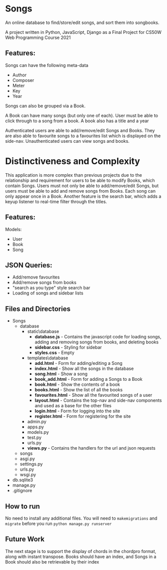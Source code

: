 # Songs
An online database to find/store/edit songs, and sort them into songbooks.

A project written in Python, JavaScript, Django as a Final Project for CS50W Web Programming Course 2021

## Features:
Songs can have the following meta-data
- Author
- Composer
- Meter
- Key
- Year

Songs can also be grouped via a Book. 

A Book can have many songs (but only one of each). User must be able to click through to a song from a book. A book also has a title and a year

Authenticated users are able to add/remove/edit Songs and Books. They are also able to favourite songs to a favourites list which is displayed on the side-nav. Unauthenticated users can view songs and books.

# Distinctiveness and Complexity
This application is more complex than previous projects due to the relationship and requirement for users to be able to modify Books, which contain Songs. Users must not only be able to add/remove/edit Songs, but users must be able to add and remove songs from Books. Each song can only appear once in a Book.
Another feature is the search bar, which adds a keyup listener to real-time filter through the titles.

## Features:
Models:
* User
* Book
* Song

## JSON Queries:
* Add/remove favourites
* Add/remove songs from books
* "search as you type" style search bar
* Loading of songs and sidebar lists


## Files and Directories
* Songs
  * database
    * static\database
      * **database.js** - Contains the javascript code for loading songs, adding and removing songs from books, and deleting books
      * **sidebar.css** - Styling for sidebar 
      * **styles.css** - Empty
    * templates\database 
      * **add.html** - Form for adding/editing a Song
      * **index.html** - Show all the songs in the database
      * **song.html** - Show a song
      * **book_add.html** - Form for adding a Songs to a Book
      * **book.html** - Show the contents of a book
      * **books.html** - Show the list of all the books
      * **favourites.html** - Show all the favourited songs of a user
      * **layout.html** - Contains the top-nav and side-nav components and used as a base for the other files
      * **login.html** - Form for logging into the site
      * **register.html** - Form for registering for the site
    * admin.py
    * apps.py
    * models.py
    * test.py
    * urls.py
    * **views.py** - Contains the handlers for the url and json requests
  * songs
  *   asgi.py
  *   settings.py
  *   urls.py
  *   wsgi.py
*   db.sqlite3
*   manage.py
*   .gitignore


## How to run
No need to install any additional files. You will need to <code>makemigrations</code> and <code>migrate</code> before you run
<code>python manage.py runserver</code>

## Future Work
The next stage is to support the display of chords in the chordpro format, along with instant transpose. Books should have an index, and Songs in a Book should also be retrievable by their index
